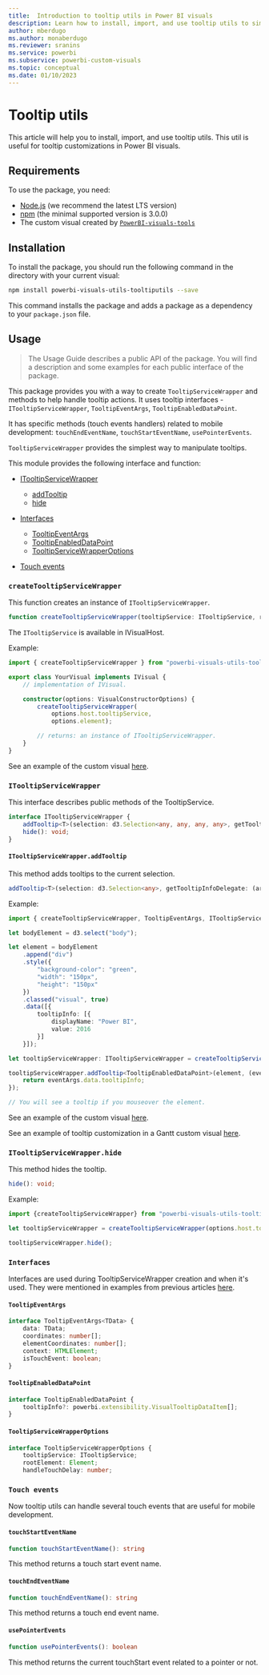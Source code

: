 ```yaml
---
title:  Introduction to tooltip utils in Power BI visuals
description: Learn how to install, import, and use tooltip utils to simplify tooltip customization in your Power BI visuals.
author: mberdugo
ms.author: monaberdugo
ms.reviewer: sranins
ms.service: powerbi
ms.subservice: powerbi-custom-visuals
ms.topic: conceptual
ms.date: 01/10/2023
---
```

# Tooltip utils

This article will help you to install, import, and use tooltip utils. This util is useful for tooltip customizations in Power BI visuals.

## Requirements

To use the package, you need:

* [Node.js](https://nodejs.org) (we recommend the latest LTS version)
* [npm](https://www.npmjs.com/) (the minimal supported version is 3.0.0)
* The custom visual created by [`PowerBI-visuals-tools`](https://www.npmjs.com/package/powerbi-visuals-tools)

## Installation

To install the package, you should run the following command in the directory with your current visual:

```bash
npm install powerbi-visuals-utils-tooltiputils --save
```

This command installs the package and adds a package as a dependency to your `package.json` file.

## Usage

> The Usage Guide describes a public API of the package. You will find a description and some examples for each public interface of the package.

This package provides you with a way to create `TooltipServiceWrapper` and methods to help handle tooltip actions. It uses tooltip interfaces - `ITooltipServiceWrapper`, `TooltipEventArgs`, `TooltipEnabledDataPoint`. 

It has specific methods (touch events handlers) related to mobile development: `touchEndEventName`, `touchStartEventName`, `usePointerEvents`.

`TooltipServiceWrapper` provides the simplest way to manipulate tooltips.

This module provides the following interface and function:

* [ITooltipServiceWrapper](#itooltipservicewrapper)
  * [addTooltip](#itooltipservicewrapperaddtooltip)
  * [hide](#itooltipservicewrapperhide)

* [Interfaces](#interfaces)
  * [TooltipEventArgs](#tooltipeventargs)
  * [TooltipEnabledDataPoint](#tooltipenableddatapoint)
  * [TooltipServiceWrapperOptions](#tooltipservicewrapperoptions)
* [Touch events](#touch-events)

### `createTooltipServiceWrapper`

This function creates an instance of `ITooltipServiceWrapper`.

```typescript
function createTooltipServiceWrapper(tooltipService: ITooltipService, rootElement: Element, handleTouchDelay?: number,  getEventMethod?: () => MouseEvent): ITooltipServiceWrapper;
```

The ```ITooltipService``` is available in IVisualHost.

Example:

```typescript
import { createTooltipServiceWrapper } from "powerbi-visuals-utils-tooltiputils";

export class YourVisual implements IVisual {
    // implementation of IVisual.

    constructor(options: VisualConstructorOptions) {
        createTooltipServiceWrapper(
            options.host.tooltipService,
            options.element);

        // returns: an instance of ITooltipServiceWrapper.
    }
}
```

See an example of the custom visual [here](https://github.com/microsoft/powerbi-visuals-gantt/blob/master/src/gantt.ts#L391).

### `ITooltipServiceWrapper`

This interface describes public methods of the TooltipService.

```typescript
interface ITooltipServiceWrapper {
    addTooltip<T>(selection: d3.Selection<any, any, any, any>, getTooltipInfoDelegate: (args: TooltipEventArgs<T>) => powerbi.extensibility.VisualTooltipDataItem[], getDataPointIdentity?: (args: TooltipEventArgs<T>) => powerbi.visuals.ISelectionId, reloadTooltipDataOnMouseMove?: boolean): void;
    hide(): void;
}
```

#### `ITooltipServiceWrapper.addTooltip`

This method adds tooltips to the current selection.

```typescript
addTooltip<T>(selection: d3.Selection<any>, getTooltipInfoDelegate: (args: TooltipEventArgs<T>) => VisualTooltipDataItem[], getDataPointIdentity?: (args: TooltipEventArgs<T>) => ISelectionId, reloadTooltipDataOnMouseMove?: boolean): void;
```

Example:

```typescript
import { createTooltipServiceWrapper, TooltipEventArgs, ITooltipServiceWrapper, TooltipEnabledDataPoint } from "powerbi-visuals-utils-tooltiputils";

let bodyElement = d3.select("body");

let element = bodyElement
    .append("div")
    .style({
        "background-color": "green",
        "width": "150px",
        "height": "150px"
    })
    .classed("visual", true)
    .data([{
        tooltipInfo: [{
            displayName: "Power BI",
            value: 2016
        }]
    }]);

let tooltipServiceWrapper: ITooltipServiceWrapper = createTooltipServiceWrapper(tooltipService, bodyElement.get(0)); // tooltipService is from the IVisualHost.

tooltipServiceWrapper.addTooltip<TooltipEnabledDataPoint>(element, (eventArgs: TooltipEventArgs<TooltipEnabledDataPoint>) => {
    return eventArgs.data.tooltipInfo;
});

// You will see a tooltip if you mouseover the element.
```

See an example of the custom visual [here](https://github.com/microsoft/powerbi-visuals-gantt/blob/master/src/gantt.ts#L2931).

See an example of tooltip customization in a Gantt custom visual [here](https://github.com/microsoft/powerbi-visuals-gantt/blob/master/src/gantt.ts#L573-L648).

### `ITooltipServiceWrapper.hide`

This method hides the tooltip.

```typescript
hide(): void;
```

Example:

```typescript
import {createTooltipServiceWrapper} from "powerbi-visuals-utils-tooltiputils";

let tooltipServiceWrapper = createTooltipServiceWrapper(options.host.tooltipService, options.element); // options are from the VisualConstructorOptions.

tooltipServiceWrapper.hide();
```

### `Interfaces`

Interfaces are used during TooltipServiceWrapper creation and when it's used. They were mentioned in examples from previous articles [here](#itooltipservicewrapperaddtooltip).

#### `TooltipEventArgs`
```typescript
interface TooltipEventArgs<TData> {
    data: TData;
    coordinates: number[];
    elementCoordinates: number[];
    context: HTMLElement;
    isTouchEvent: boolean;
}
```

#### `TooltipEnabledDataPoint`
```typescript
interface TooltipEnabledDataPoint {
    tooltipInfo?: powerbi.extensibility.VisualTooltipDataItem[];
}
```

#### `TooltipServiceWrapperOptions`
```typescript
interface TooltipServiceWrapperOptions {
    tooltipService: ITooltipService;
    rootElement: Element;
    handleTouchDelay: number;
```

### `Touch events`

Now tooltip utils can handle several touch events that are useful for mobile development.

#### `touchStartEventName`

```typescript
function touchStartEventName(): string
```

This method returns a touch start event name.

#### `touchEndEventName`

```typescript
function touchEndEventName(): string
```

This method returns a touch end event name.

#### `usePointerEvents`

```typescript
function usePointerEvents(): boolean
```

This method returns the current touchStart event related to a pointer or not.
